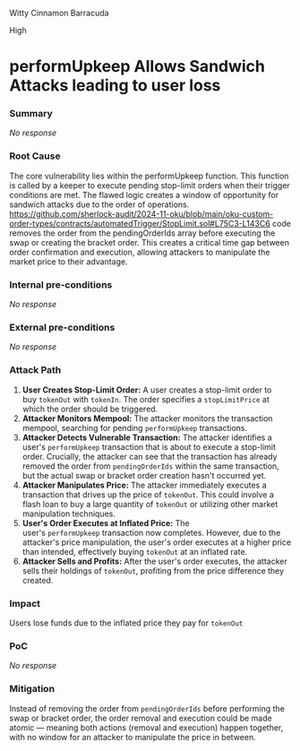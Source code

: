 Witty Cinnamon Barracuda

High

# performUpkeep Allows Sandwich Attacks leading to user loss

### Summary

_No response_

### Root Cause

The core vulnerability lies within the performUpkeep function. This function is called by a keeper to execute pending stop-limit orders when their trigger conditions are met. The flawed logic creates a window of opportunity for sandwich attacks due to the order of operations.
https://github.com/sherlock-audit/2024-11-oku/blob/main/oku-custom-order-types/contracts/automatedTrigger/StopLimit.sol#L75C3-L143C6
code removes the order from the pendingOrderIds array before executing the swap or creating the bracket order. This creates a critical time gap between order confirmation and execution, allowing attackers to manipulate the market price to their advantage.


### Internal pre-conditions

_No response_

### External pre-conditions

_No response_

### Attack Path

1. **User Creates Stop-Limit Order:** A user creates a stop-limit order to buy `tokenOut` with `tokenIn`. The order specifies a `stopLimitPrice` at which the order should be triggered.
2. **Attacker Monitors Mempool:** The attacker monitors the transaction mempool, searching for pending `performUpkeep` transactions.
3. **Attacker Detects Vulnerable Transaction:** The attacker identifies a user's `performUpkeep` transaction that is about to execute a stop-limit order. Crucially, the attacker can see that the transaction has already removed the order from `pendingOrderIds` within the same transaction, but the actual swap or bracket order creation hasn't occurred yet.
4. **Attacker Manipulates Price:** The attacker immediately executes a transaction that drives up the price of `tokenOut`. This could involve a flash loan to buy a large quantity of `tokenOut` or utilizing other market manipulation techniques.
5. **User's Order Executes at Inflated Price:** The user's `performUpkeep` transaction now completes. However, due to the attacker's price manipulation, the user's order executes at a higher price than intended, effectively buying `tokenOut` at an inflated rate.
6. **Attacker Sells and Profits:** After the user's order executes, the attacker sells their holdings of `tokenOut`, profiting from the price difference they created.

### Impact

Users lose funds due to the inflated price they pay for `tokenOut`

### PoC

_No response_

### Mitigation

 Instead of removing the order from `pendingOrderIds` before performing the swap or bracket order, the order removal and execution could be made atomic — meaning both actions (removal and execution) happen together, with no window for an attacker to manipulate the price in between.